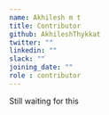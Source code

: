 ```yaml
---
name: Akhilesh m t
title: Contributor
github: AkhileshThykkat
twitter: ""
linkedin: ""
slack: ""
joining_date: ""
role : contributor
---
```


Still waiting for this
